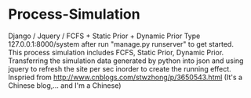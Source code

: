 # Process-Simulation
Django / Jquery / FCFS + Static Prior + Dynamic Prior
Type 127.0.0.1:8000/system after run "manage.py runserver" to get started.<br>
This process simulation includes FCFS, Static Prior, Dynamic Prior.<br>
Transferring the simulation data generated by python into json and using jquery to refresh the site per sec inorder to
create the running effect.<br>
Inspried from http://www.cnblogs.com/stwzhong/p/3650543.html (It's a Chinese blog,... and I'm a Chinese)
